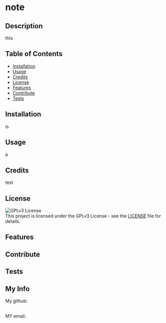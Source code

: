 # note

## Description
this 

## Table of Contents
- [Installation](#installation)
- [Usage](#usage)
- [Credits](#credits)
- [License](#license)
- [Features](#features)
- [Contribute](#contribute)
- [Tests](#tests)

## Installation
is 

## Usage
a 

## Credits
test

## License
![GPLv3 License](https://img.shields.io/badge/License-GPLv3-blue.svg)
<br> 
This project is licensed under the GPLv3 License - see the [LICENSE](LICENSE) file for details.

## Features


## Contribute


## Tests


## My Info
My github:
<br>

<br>
MY email: 
